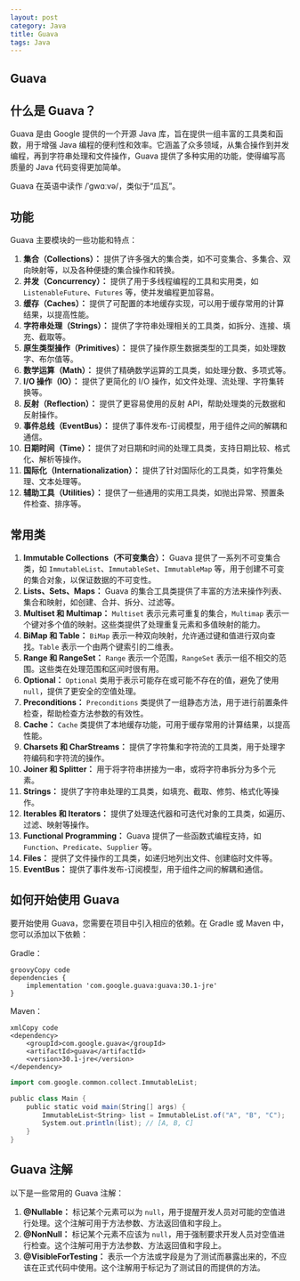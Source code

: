 ```yaml
---
layout: post
category: Java
title: Guava
tags: Java
---
```


## Guava

## 什么是 Guava？

Guava 是由 Google 提供的一个开源 Java 库，旨在提供一组丰富的工具类和函数，用于增强 Java 编程的便利性和效率。它涵盖了众多领域，从集合操作到并发编程，再到字符串处理和文件操作，Guava 提供了多种实用的功能，使得编写高质量的 Java 代码变得更加简单。



Guava 在英语中读作 /ˈɡwɑːvə/，类似于“瓜瓦”。

## 功能

 Guava 主要模块的一些功能和特点：

1. **集合（Collections）：** 提供了许多强大的集合类，如不可变集合、多集合、双向映射等，以及各种便捷的集合操作和转换。
2. **并发（Concurrency）：** 提供了用于多线程编程的工具和实用类，如 `ListenableFuture`、`Futures` 等，使并发编程更加容易。
3. **缓存（Caches）：** 提供了可配置的本地缓存实现，可以用于缓存常用的计算结果，以提高性能。
4. **字符串处理（Strings）：** 提供了字符串处理相关的工具类，如拆分、连接、填充、截取等。
5. **原生类型操作（Primitives）：** 提供了操作原生数据类型的工具类，如处理数字、布尔值等。
6. **数学运算（Math）：** 提供了精确数学运算的工具类，如处理分数、多项式等。
7. **I/O 操作（IO）：** 提供了更简化的 I/O 操作，如文件处理、流处理、字符集转换等。
8. **反射（Reflection）：** 提供了更容易使用的反射 API，帮助处理类的元数据和反射操作。
9. **事件总线（EventBus）：** 提供了事件发布-订阅模型，用于组件之间的解耦和通信。
10. **日期时间（Time）：** 提供了对日期和时间的处理工具类，支持日期比较、格式化、解析等操作。
11. **国际化（Internationalization）：** 提供了针对国际化的工具类，如字符集处理、文本处理等。
12. **辅助工具（Utilities）：** 提供了一些通用的实用工具类，如抛出异常、预置条件检查、排序等。

## 常用类

1. **Immutable Collections（不可变集合）：** Guava 提供了一系列不可变集合类，如 `ImmutableList`、`ImmutableSet`、`ImmutableMap` 等，用于创建不可变的集合对象，以保证数据的不可变性。
2. **Lists、Sets、Maps：** Guava 的集合工具类提供了丰富的方法来操作列表、集合和映射，如创建、合并、拆分、过滤等。
3. **Multiset 和 Multimap：** `Multiset` 表示元素可重复的集合，`Multimap` 表示一个键对多个值的映射。这些类提供了处理重复元素和多值映射的能力。
4. **BiMap 和 Table：** `BiMap` 表示一种双向映射，允许通过键和值进行双向查找。`Table` 表示一个由两个键索引的二维表。
5. **Range 和 RangeSet：** `Range` 表示一个范围，`RangeSet` 表示一组不相交的范围。这些类在处理范围和区间时很有用。
6. **Optional：** `Optional` 类用于表示可能存在或可能不存在的值，避免了使用 `null`，提供了更安全的空值处理。
7. **Preconditions：** `Preconditions` 类提供了一组静态方法，用于进行前置条件检查，帮助检查方法参数的有效性。
8. **Cache：** `Cache` 类提供了本地缓存功能，可用于缓存常用的计算结果，以提高性能。
9. **Charsets 和 CharStreams：** 提供了字符集和字符流的工具类，用于处理字符编码和字符流的操作。
10. **Joiner 和 Splitter：** 用于将字符串拼接为一串，或将字符串拆分为多个元素。
11. **Strings：** 提供了字符串处理的工具类，如填充、截取、修剪、格式化等操作。
12. **Iterables 和 Iterators：** 提供了处理迭代器和可迭代对象的工具类，如遍历、过滤、映射等操作。
13. **Functional Programming：** Guava 提供了一些函数式编程支持，如 `Function`、`Predicate`、`Supplier` 等。
14. **Files：** 提供了文件操作的工具类，如递归地列出文件、创建临时文件等。
15. **EventBus：** 提供了事件发布-订阅模型，用于组件之间的解耦和通信。



## 如何开始使用 Guava

要开始使用 Guava，您需要在项目中引入相应的依赖。在 Gradle 或 Maven 中，您可以添加以下依赖：

Gradle：

```
groovyCopy code
dependencies {
    implementation 'com.google.guava:guava:30.1-jre'
}
```

Maven：

```
xmlCopy code
<dependency>
    <groupId>com.google.guava</groupId>
    <artifactId>guava</artifactId>
    <version>30.1-jre</version>
</dependency>
```



```scala
import com.google.common.collect.ImmutableList;

public class Main {
    public static void main(String[] args) {
        ImmutableList<String> list = ImmutableList.of("A", "B", "C");
        System.out.println(list); // [A, B, C]
    }
}
```



## Guava 注解

以下是一些常用的 Guava 注解：

1. **@Nullable：** 标记某个元素可以为 `null`，用于提醒开发人员对可能的空值进行处理。这个注解可用于方法参数、方法返回值和字段上。
2. **@NonNull：** 标记某个元素不应该为 `null`，用于强制要求开发人员对空值进行检查。这个注解可用于方法参数、方法返回值和字段上。
3. **@VisibleForTesting：** 表示一个方法或字段是为了测试而暴露出来的，不应该在正式代码中使用。这个注解用于标记为了测试目的而提供的方法。



